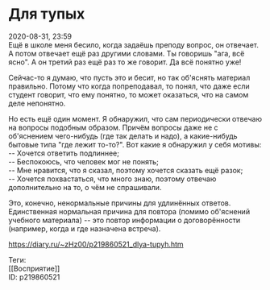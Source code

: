 Для тупых
==========

   
 2020-08-31, 23:59   
  Ещё в школе меня бесило, когда задаёшь преподу вопрос, он отвечает. А потом отвечает ещё раз другими словами. Ты говоришь "ага, всё ясно". А он третий раз ещё раз то же говорит. Да всё понятно уже!   
   
 Сейчас-то я думаю, что пусть это и бесит, но так об'яснять материал правильно. Потому что когда попреподавал, то понял, что даже если студент говорит, что ему понятно, то может оказаться, что на самом деле непонятно.   
   
 Но есть ещё один момент. Я обнаружил, что сам периодически отвечаю на вопросы подобным образом. Причём вопросы даже не с об'яснением чего-нибудь (где так делать и надо), а какие-нибудь бытовые типа "где лежит то-то?". Вот какие я обнаружил у себя мотивы:   
 -- Хочется ответить подлиннее;   
 -- Беспокоюсь, что человек мог не понять;   
 -- Мне нравится, что я сказал, поэтому хочется сказать ещё разок;   
 -- Хочется похвастаться, что много знаю, поэтому отвечаю дополнительно на то, о чём не спрашивали.   
   
 Это, конечно, ненормальные причины для удлинённых ответов. Единственная нормальная причина для повтора (помимо об'яснений учебного материала) -- это повтор информации о договорённости (например, когда и где назначена встреча).   
    
 <https://diary.ru/~zHz00/p219860521_dlya-tupyh.htm>   
   
 Теги:   
 [[Восприятие]]   
 ID: p219860521